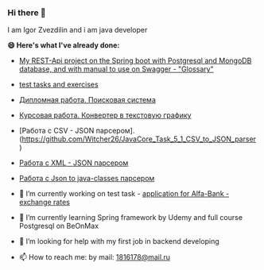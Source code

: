 ### Hi there 👋
I am Igor Zvezdilin and i am java developer


**😄 Here's what I've already done:**
- [My REST-Api project on the Spring boot with Postgresql and MongoDB database, and with manual to use on Swagger - "Glossary"](https://github.com/Witcher26/Glossary)
- [test tasks and exercises](https://github.com/Witcher26/TaskOfInterview)
- [Дипломная работа. Поисковая система](https://github.com/Witcher26/pcs-jd-diplom_Search_System)
- [Курсовая работа. Конвертер в текстовую графику](https://github.com/Witcher26/Kursovoy_converter_text_graphics)
- [Работа с CSV - JSON парсером].(https://github.com/Witcher26/JavaCore_Task_5_1_CSV_to_JSON_parser)
- [Работа с XML - JSON парсером](https://github.com/Witcher26/JavaCore_Task_5_2_XML_to_JSON_parser)
- [Работа с Json to java-classes парсером](https://github.com/Witcher26/JavaCore_Task_5_3_Json_to_Java_class_parser)

- 🔭 I’m currently working on test task - [application for Alfa-Bank - exchange rates](https://github.com/Witcher26/exchange_rates)
- 🌱 I’m currently learning Spring framework by Udemy and full course Postgresql on BeOnMax
- 🤔 I’m looking for help with my first job in backend developing
- 📫 How to reach me: by mail: 1816178@mail.ru


